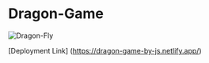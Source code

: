 # Dragon-Game
![Dragon-Fly](https://user-images.githubusercontent.com/114686528/217498951-ff9a15cc-1ce9-4973-9f10-174c9eb17142.png)

[Deployment Link] (https://dragon-game-by-js.netlify.app/)
